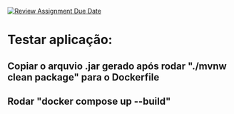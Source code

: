 [![Review Assignment Due Date](https://classroom.github.com/assets/deadline-readme-button-22041afd0340ce965d47ae6ef1cefeee28c7c493a6346c4f15d667ab976d596c.svg)](https://classroom.github.com/a/ori1I0wD)

# Testar aplicação:

## Copiar o arquvio .jar gerado após rodar "./mvnw clean package" para o Dockerfile

## Rodar "docker compose up --build"